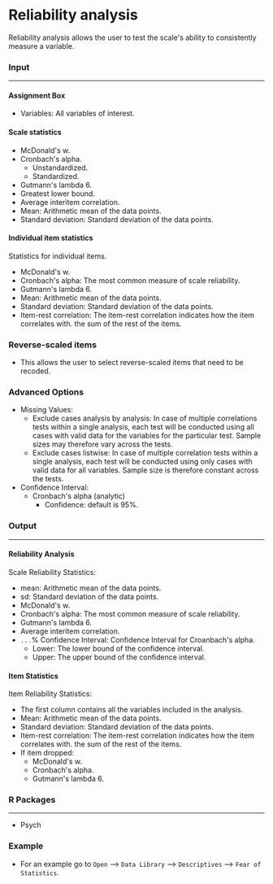 Reliability analysis
===

Reliability analysis allows the user to test the scale's ability to consistently measure a variable.

### Input
---

#### Assignment Box
- Variables: All variables of interest.

#### Scale statistics
- McDonald's w.
- Cronbach's alpha.
  - Unstandardized.
  - Standardized.
- Gutmann's lambda 6.
- Greatest lower bound.
- Average interitem correlation.
- Mean: Arithmetic mean of the data points.
- Standard deviation: Standard deviation of the data points.

#### Individual item statistics
Statistics for individual items.
- McDonald's w.
- Cronbach's alpha: The most common measure of scale reliability.
- Gutmann's lambda 6.
- Mean: Arithmetic mean of the data points.
- Standard deviation: Standard deviation of the data points.
- Item-rest correlation: The item-rest correlation indicates how the item correlates with. the sum of the rest of the items.

### Reverse-scaled items
- This allows the user to select reverse-scaled items that need to be recoded.

### Advanced Options
- Missing Values:
  - Exclude cases analysis by analysis: In case of multiple correlations tests within a single analysis, each test will be conducted using all cases with valid data for the variables for the particular test.
 Sample sizes may therefore vary across the tests.
  - Exclude cases listwise: In case of multiple correlation tests within a single analysis, each test will be conducted using only cases with valid data for all variables. Sample size is therefore constant across the tests.
- Confidence Interval: 
  - Cronbach's alpha  (analytic)
    - Confidence: default is 95%.

### Output 
--- 
#### Reliability Analysis 
Scale Reliability Statistics: 
- mean: Arithmetic mean of the data points.
- sd: Standard deviation of the data points. 
- McDonald's w. 
- Cronbach's alpha: The most common measure of scale reliability. 
- Gutmann's lambda 6. 
- Average interitem correlation. 
- `...`% Confidence Interval: Confidence Interval for Croanbach's alpha. 
  - Lower: The lower bound of the confidence interval. 
  - Upper: The upper bound of the confidence interval. 

#### Item Statistics 
Item Reliability Statistics: 
- The first column contains all the variables included in the analysis. 
- Mean: Arithmetic mean of the data points.
- Standard deviation: Standard deviation of the data points.
- Item-rest correlation: The item-rest correlation indicates how the item correlates with. the sum of the rest of the items.
- If item dropped: 
  - McDonald's w.
  - Cronbach's alpha. 
  - Gutmann's lambda 6. 

### R Packages
---
- Psych

### Example 
- For an example go to `Open` --> `Data Library` --> `Descriptives` --> `Fear of Statistics`. 
